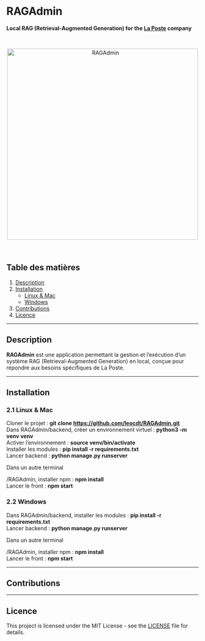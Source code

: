 # RAGAdmin  
**Local RAG (Retrieval-Augmented Generation) for the [La Poste](https://www.laposte.fr/) company**

<br>

<p align="center">
<img src="https://i.ibb.co/fYWxs4g/ragadmin.png" alt="RAGAdmin" width="500">
</p>

<br>

## Table des matières  
1. [Description](#description)   
2. [Installation](#installation)  
    - [Linux & Mac](#linux-mac)  
    - [Windows](#windows)   
3. [Contributions](#contributions)  
4. [Licence](#licence)  

---

## Description  
**RAGAdmin** est une application permettant la gestion et l’exécution d’un système RAG (Retrieval-Augmented Generation) en local, conçue pour répondre aux besoins spécifiques de La Poste. 

---

## Installation  

### 2.1 Linux & Mac 
   
Cloner le projet : **git clone https://github.com/leocdt/RAGAdmin.git**  
Dans RAGAdmin/backend, créer un environnement virtuel : **python3 -m venv venv**  
Activer l’environnement : **source venv/bin/activate**  
Installer les modules : **pip install -r requirements.txt**  
Lancer backend : **python manage.py runserver**

Dans un autre terminal   

/RAGAdmin, installer npm : **npm install**  
Lancer le front : **npm start**  
   
### 2.2 Windows  
Dans RAGAdmin/backend, installer les modules : **pip install -r requirements.txt**  
Lancer backend : **python manage.py runserver**

Dans un autre terminal   

/RAGAdmin, installer npm : **npm install**  
Lancer le front : **npm start**  

---

## Contributions  




---

## Licence  
This project is licensed under the MIT License - see the [LICENSE](LICENSE) file for details.
